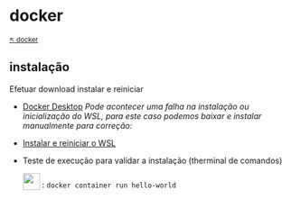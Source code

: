 # docker

<sub>[:arrow_upper_left: docker ](readme.md)<sub>

## instalação

Efetuar download instalar e reiniciar

- [Docker Desktop](https://desktop.docker.com/win/stable/amd64/Docker%20Desktop%20Installer.exe?utm_source=docker&utm_medium=webreferral&utm_campaign=dd-smartbutton&utm_location=header)
*Pode acontecer uma falha na instalação ou inicialização do WSL, para este caso podemos baixar e instalar manualmente para correção:*
- [Instalar e reiniciar o WSL](https://docs.microsoft.com/pt-br/windows/wsl/install-win10#step-4---download-the-linux-kernel-update-package)

- Teste de execução para validar a instalação (therminal de comandos)

    <sub><image src="../../../imgs/therminal-console.png" width="30px" height="30px" /></sub> : `docker container run hello-world`
